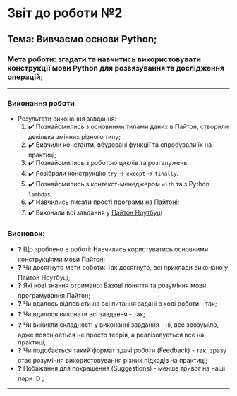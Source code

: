 # Звіт до роботи №2
## Тема: Вивчаємо основи Python;
### Мета роботи: згадати та навчитись використовувати конструкції мови Python для розвязування та дослідження операцій;
---
### Виконання роботи
- Результати виконання завдання:
    1. :heavy_check_mark: Познайомились з основними типами даних в Пайтон, створили декілька змінних різного типу;
    2. :heavy_check_mark: Вивчили константи, вбудовані функції та спробували їх на практиці;
    3. :heavy_check_mark: Познайомились з роботою циклів та розгалужень.
    4. :heavy_check_mark: Розібрали конструкцію `try` -> `except` -> `finally`.
    5. :heavy_check_mark: Познайомились з контекст-менеджером `with` та з Python `lambdas`.
    6. :heavy_check_mark: Навчились писати прості програми на Пайтоні; 
    7. :heavy_check_mark: Виконали всі завдання у [Пайтон Ноутбуці]()

### Висновок:
- :question: Що зроблено в роботі: Навчились користуватись основними конструкціями мови Пайтон;
- :question: Чи досягнуто мети роботи: Так досягнуто, всі приклади виконано у Пайтон Ноутбуці;
- :question: Які нові знання отримано: Базові поняття та розуміння мови програмування Пайтон;
- :question: Чи вдалось відповісти на всі питання задані в ході роботи - так;
- :question: Чи вдалося виконати всі завдання - так;
- :question: Чи виникли складності у виконанні завдання - ні, все зрозуміло, адже пояснюється не просто теорія, а реалізовується все на практиці;
- :question: Чи подобається такий формат здачі роботи (Feedback) - так, зразу стає розуміння використовування різних підходів на практиці;
- :question: Побажання для покращення (Suggestions) - менше тривог на наші пари :D ;
---
